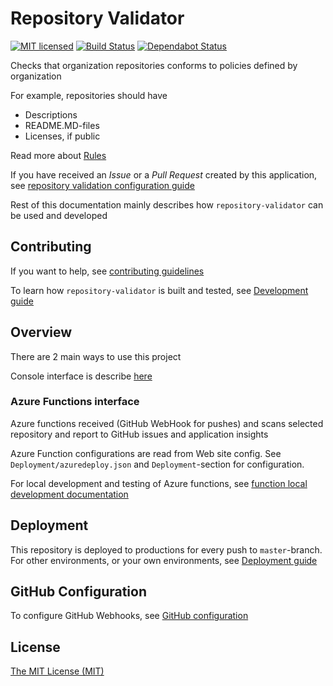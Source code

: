 # Repository Validator
[![MIT licensed](https://img.shields.io/badge/license-MIT-blue.svg)](./LICENSE)
[![Build Status](https://jenkins.protacon.cloud/buildStatus/icon?job=www.github.com/repository-validator/master)](https://jenkins.protacon.cloud/blue/organizations/jenkins/www.github.com%2Frepository-validator/activity)
[![Dependabot Status](https://api.dependabot.com/badges/status?host=github&repo=protacon/repository-validator)](https://dependabot.com)

Checks that organization repositories conforms to policies defined by organization

For example, repositories should have
  * Descriptions
  * README.MD-files
  * Licenses, if public

Read more about [Rules](rules.md)

If you have received an *Issue* or a *Pull Request* created by this application, see
[repository validation configuration guide](Documentation/validation-configuration.md)

Rest of this documentation mainly describes how `repository-validator` can be
used and developed

## Contributing

If you want to help, see [contributing guidelines](CONTRIBUTING.md)

To learn how `repository-validator` is built and tested, see [Development guide](Documentation/development.md)

## Overview

There are 2 main ways to use this project

Console interface is describe [here](Documentation/console-runner.md)

### Azure Functions interface

Azure functions received (GitHub WebHook for pushes) and scans selected
repository and report to GitHub issues and application insights

Azure Function configurations are read from Web site config.
See `Deployment/azuredeploy.json` and `Deployment`-section for configuration.

For local development and testing of Azure functions, see [function local development documentation](https://docs.microsoft.com/en-us/azure/azure-functions/functions-develop-local)

## Deployment

This repository is deployed to productions for every push to `master`-branch.
For other environments, or your own environments, see
[Deployment guide](Documentation/deployment.md)

## GitHub Configuration

To configure GitHub Webhooks, see [GitHub configuration](Documentation/github.md)

## License

[The MIT License (MIT)](LICENSE)
